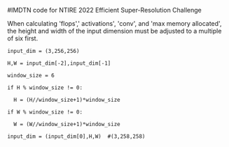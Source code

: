 #IMDTN
code for NTIRE 2022 Efficient Super-Resolution Challenge

When calculating 'flops',' activations', 'conv', and 'max memory allocated', the height and width of the input dimension must be adjusted to a multiple of six first.

`input_dim = (3,256,256)`

`H,W = input_dim[-2],input_dim[-1]`

`window_size = 6`

`if H % window_size != 0:`

`  H = (H//window_size+1)*window_size`
  
`if W % window_size != 0:`

`  W = (W//window_size+1)*window_size`
  
`input_dim = (input_dim[0],H,W)  #(3,258,258)`
